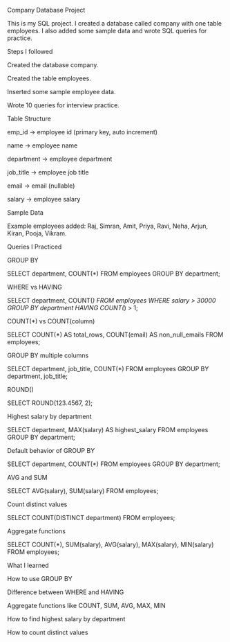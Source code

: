 Company Database Project

This is my SQL project. I created a database called company with one table employees. I also added some sample data and wrote SQL queries for practice.

Steps I followed

Created the database company.

Created the table employees.

Inserted some sample employee data.

Wrote 10 queries for interview practice.

Table Structure

emp_id → employee id (primary key, auto increment)

name → employee name

department → employee department

job_title → employee job title

email → email (nullable)

salary → employee salary

Sample Data

Example employees added: Raj, Simran, Amit, Priya, Ravi, Neha, Arjun, Kiran, Pooja, Vikram.

Queries I Practiced

GROUP BY

SELECT department, COUNT(*) FROM employees GROUP BY department;


WHERE vs HAVING

SELECT department, COUNT(*)
FROM employees
WHERE salary > 30000
GROUP BY department
HAVING COUNT(*) > 1;


COUNT(*) vs COUNT(column)

SELECT COUNT(*) AS total_rows, COUNT(email) AS non_null_emails
FROM employees;


GROUP BY multiple columns

SELECT department, job_title, COUNT(*)
FROM employees
GROUP BY department, job_title;


ROUND()

SELECT ROUND(123.4567, 2);


Highest salary by department

SELECT department, MAX(salary) AS highest_salary
FROM employees
GROUP BY department;


Default behavior of GROUP BY

SELECT department, COUNT(*)
FROM employees
GROUP BY department;


AVG and SUM

SELECT AVG(salary), SUM(salary) FROM employees;


Count distinct values

SELECT COUNT(DISTINCT department) FROM employees;


Aggregate functions

SELECT COUNT(*), SUM(salary), AVG(salary), MAX(salary), MIN(salary)
FROM employees;

What I learned

How to use GROUP BY

Difference between WHERE and HAVING

Aggregate functions like COUNT, SUM, AVG, MAX, MIN

How to find highest salary by department

How to count distinct values

